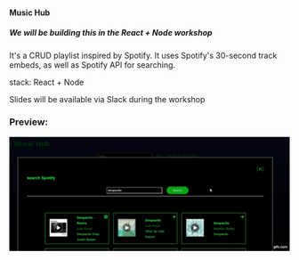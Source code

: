 #### Music Hub
##### We will be building this in the React + Node workshop

It's a CRUD playlist inspired by Spotify. It uses Spotify's 30-second track embeds,
as well as Spotify API for searching.

stack: React + Node


Slides will be available via Slack during the workshop


### Preview:

![Music Hub preview](./screens/preview.gif)